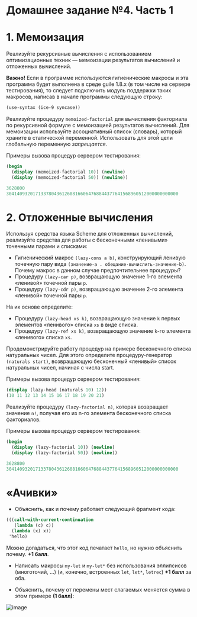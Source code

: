 # Домашнее задание №4. Часть 1 #
# 1. Мемоизация #
Реализуйте рекурсивные вычисления с использованием оптимизационных техник — мемоизации результатов вычислений и отложенных вычислений.

**Важно!** Eсли в программе используются гигиенические макросы и эта программа будет выполнена в среде guile 1.8.x (в том числе на сервере тестирования), то следует подключить модуль поддержки таких макросов, написав в начале программы следующую строку:
```scheme
(use-syntax (ice-9 syncase))
```
Реализуйте процедуру ```memoized-factorial``` для вычисления факториала по рекурсивной формуле с мемоизацией результатов вычислений. Для мемоизации используйте ассоциативный список (словарь), который храните в статической переменной. Использовать для этой цели глобальную переменную *запрещается*.

Примеры вызова процедур сервером тестирования:
```scheme
(begin
  (display (memoized-factorial 10)) (newline)
  (display (memoized-factorial 50)) (newline))

3628800
30414093201713378043612608166064768844377641568960512000000000000
```
# 2. Отложенные вычисления #
Используя средства языка Scheme для отложенных вычислений, реализуйте средства для работы с бесконечными «ленивыми» точечными парами и списками:

* Гигиенический макрос ```(lazy-cons a b)```, конструирующий ленивую точечную пару вида ```(значение-a . обещание-вычислить-значение-b)```. Почему макрос в данном случае предпочтительнее процедуры?
* Процедуру ```(lazy-car p)```, возвращающую значение 1-го элемента «ленивой» точечной пары ```p```.
* Процедуру ```(lazy-cdr p)```, возвращающую значение 2-го элемента «ленивой» точечной пары ```p```.

На их основе определите:

* Процедуру ```(lazy-head xs k)```, возвращающую значение ```k``` первых элементов «ленивого» списка ```xs``` в виде списка.
* Процедуру ```(lazy-ref xs k)```, возвращающую значение ```k```-го элементa «ленивого» списка ```xs```.

Продемонстрируйте работу процедур на примере бесконечного списка натуральных чисел. Для этого определите процедуру-генератор ```(naturals start)```, возвращающую бесконечный «ленивый» список натуральных чисел, начиная с числа start.

Примеры вызова процедур сервером тестирования:
```scheme
(display (lazy-head (naturals 10) 12)) 
(10 11 12 13 14 15 16 17 18 19 20 21)
```
Реализуйте процедуру ```(lazy-factorial n)```, которая возвращает значение ```n!```, получая его из n-го элемента бесконечного списка факториалов.

Примеры вызова процедур сервером тестирования:
```scheme
(begin
  (display (lazy-factorial 10)) (newline)
  (display (lazy-factorial 50)) (newline))

3628800
30414093201713378043612608166064768844377641568960512000000000000
```
# «Ачивки» #
* Объяснить, как и почему работает следующий фрагмент кода:
```scheme
(((call-with-current-continuation
   (lambda (c) c))
  (lambda (x) x))
 'hello)
```
Можно догадаться, что этот код печатает ```hello```, но нужно объяснить почему. **+1 балл**.

* Написать макросы ```my-let``` и ```my-let*``` без использования эллипсисов (многоточий, ...) (и, конечно, встроенных ```let```, ```let*```, ```letrec```) **+1 балл** за оба.

* Объяснить, почему от перемены мест слагаемых меняется сумма в этом примере **(1 балл)**: 

![image](https://github.com/Kregiss/BMSTU_programming/assets/145288385/7bf6388c-d63f-433d-bb8b-147be78cffca)
